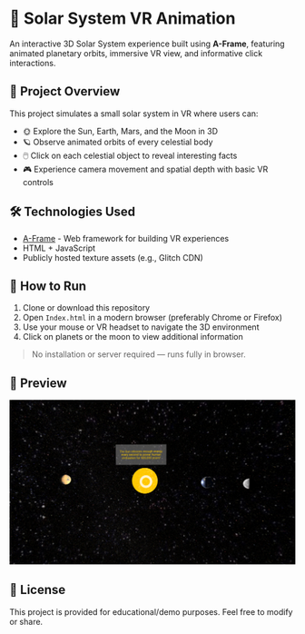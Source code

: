 # 🌌 Solar System VR Animation

An interactive 3D Solar System experience built using **A-Frame**, featuring animated planetary orbits, immersive VR view, and informative click interactions.

## 🚀 Project Overview

This project simulates a small solar system in VR where users can:

- 🌞 Explore the Sun, Earth, Mars, and the Moon in 3D  
- 🪐 Observe animated orbits of every celestial body  
- 🖱️ Click on each celestial object to reveal interesting facts  
- 🎮 Experience camera movement and spatial depth with basic VR controls  

## 🛠 Technologies Used

- [A-Frame](https://aframe.io) - Web framework for building VR experiences  
- HTML + JavaScript  
- Publicly hosted texture assets (e.g., Glitch CDN)  

## 📂 How to Run

1. Clone or download this repository  
2. Open `Index.html` in a modern browser (preferably Chrome or Firefox)  
3. Use your mouse or VR headset to navigate the 3D environment  
4. Click on planets or the moon to view additional information  

> No installation or server required — runs fully in browser.

## 📸 Preview

![Demo Screenshot](demo.png)

## 📄 License

This project is provided for educational/demo purposes. Feel free to modify or share.